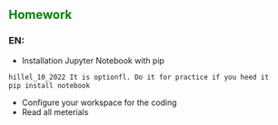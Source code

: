 ## <span style="color:green">Homework</span>

### EN:

- Installation Jupyter Notebook with pip

```bash
hillel_10_2022 It is optionfl. Do it for practice if you heed it
pip install notebook
```

- Configure your workspace for the coding
- Read all meterials
